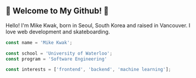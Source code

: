 ## 🚀 Welcome to My Github! 🚀

Hello! I'm Mike Kwak, born in Seoul, South Korea and raised in Vancouver. I love web development and skateboarding.

```javascript
const name = 'Mike Kwak';

const school = 'University of Waterloo';
const program = 'Software Engineering'

const interests = ['frontend', 'backend', 'machine learning'];

